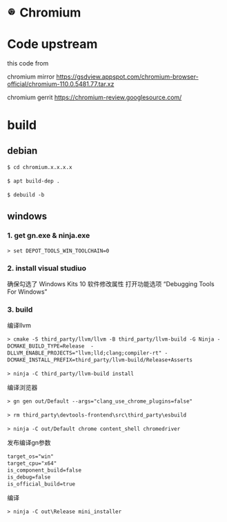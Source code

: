 # ![Logo](chrome/app/theme/chromium/product_logo_22_mono.png) Chromium

# Code upstream

this code from

chromium mirror https://gsdview.appspot.com/chromium-browser-official/chromium-110.0.5481.77.tar.xz

chromium gerrit https://chromium-review.googlesource.com/

# build

## debian
```shell
$ cd chromium.x.x.x.x 

$ apt build-dep . 

$ debuild -b
```
## windows

### 1. get gn.exe & ninja.exe
```shell
> set DEPOT_TOOLS_WIN_TOOLCHAIN=0
```

### 2. install visual studiuo

确保勾选了 Windows Kits 10 软件修改属性 打开功能选项 “Debugging Tools For Windows” 

### 3. build
编译llvm
```shell
> cmake -S third_party/llvm/llvm -B third_party/llvm-build -G Ninja -DCMAKE_BUILD_TYPE=Release  -DLLVM_ENABLE_PROJECTS="llvm;lld;clang;compiler-rt" -DCMAKE_INSTALL_PREFIX=third_party/llvm-build/Release+Asserts

> ninja -C third_party/llvm-build install
```
编译浏览器
```shell
> gn gen out/Default --args="clang_use_chrome_plugins=false"

> rm third_party\devtools-frontend\src\third_party\esbuild

> ninja -C out/Default chrome content_shell chromedriver
```

发布编译gn参数

```shell
target_os="win"
target_cpu="x64"
is_component_build=false
is_debug=false
is_official_build=true
```
编译
```shell
> ninja -C out\Release mini_installer
```